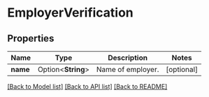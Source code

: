 # EmployerVerification

## Properties

Name | Type | Description | Notes
------------ | ------------- | ------------- | -------------
**name** | Option<**String**> | Name of employer. | [optional]

[[Back to Model list]](../README.md#documentation-for-models) [[Back to API list]](../README.md#documentation-for-api-endpoints) [[Back to README]](../README.md)



